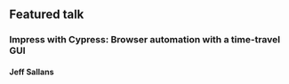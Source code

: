 ## Featured talk

### Impress with Cypress: Browser automation with a time-travel GUI
#### Jeff Sallans
